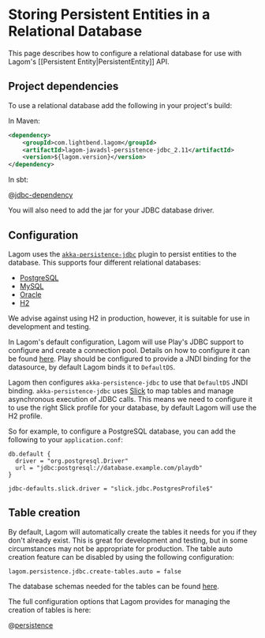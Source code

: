 # Storing Persistent Entities in a Relational Database

This page describes how to configure a relational database for use with Lagom's [[Persistent Entity|PersistentEntity]] API.

## Project dependencies

To use a relational database add the following in your project's build:

In Maven:

```xml
<dependency>
    <groupId>com.lightbend.lagom</groupId>
    <artifactId>lagom-javadsl-persistence-jdbc_2.11</artifactId>
    <version>${lagom.version}</version>
</dependency>
```

In sbt:

@[jdbc-dependency](code/build-cluster.sbt)

You will also need to add the jar for your JDBC database driver.

## Configuration

Lagom uses the [`akka-persistence-jdbc`](https://github.com/dnvriend/akka-persistence-jdbc) plugin to persist entities to the database.  This supports four different relational databases:

* [PostgreSQL](https://www.postgresql.org/)
* [MySQL](https://www.mysql.com/)
* [Oracle](https://www.oracle.com/database/index.html)
* [H2](https://www.h2database.com/)

We advise against using H2 in production, however, it is suitable for use in development and testing.

In Lagom's default configuration, Lagom will use Play's JDBC support to configure and create a connection pool. Details on how to configure it can be found [here](https://www.playframework.com/documentation/2.5.x/JavaDatabase). Play should be configured to provide a JNDI binding for the datasource, by default Lagom binds it to `DefaultDS`.

Lagom then configures `akka-persistence-jdbc` to use that `DefaultDS` JNDI binding. `akka-persistence-jdbc` uses [Slick](http://slick.lightbend.com/) to map tables and manage asynchronous execution of JDBC calls. This means we need to configure it to use the right Slick profile for your database, by default Lagom will use the H2 profile.

So for example, to configure a PostgreSQL database, you can add the following to your `application.conf`:

```
db.default {
  driver = "org.postgresql.Driver"
  url = "jdbc:postgresql://database.example.com/playdb"
}

jdbc-defaults.slick.driver = "slick.jdbc.PostgresProfile$"
```

## Table creation

By default, Lagom will automatically create the tables it needs for you if they don't already exist.  This is great for development and testing, but in some circumstances may not be appropriate for production.  The table auto creation feature can be disabled by using the following configuration:

```
lagom.persistence.jdbc.create-tables.auto = false
```

The database schemas needed for the tables can be found [here](https://github.com/dnvriend/akka-persistence-jdbc/tree/v2.6.8/src/test/resources/schema).

The full configuration options that Lagom provides for managing the creation of tables is here:

@[persistence](../../../../../persistence-jdbc/core/src/main/resources/reference.conf)
